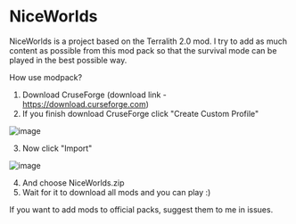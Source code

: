 # NiceWorlds

NiceWorlds is a project based on the Terralith 2.0 mod.
I try to add as much content as possible from this mod pack so that the survival mode can be played in the best possible way.


How use modpack?

1. Download CruseForge  (download link - https://download.curseforge.com)
2. If you finish download CruseForge click "Create Custom Profile"

![image](https://user-images.githubusercontent.com/91313779/145373512-feaec68b-6494-45bb-953a-4193b8893147.png)

3. Now click "Import"

![image](https://user-images.githubusercontent.com/91313779/145373698-979e2f2b-8660-4c89-926a-ac9b32b3a626.png)

4. And choose NiceWorlds.zip
5. Wait for it to download all mods and you can play :)

If you want to add mods to official packs, suggest them to me in issues.
